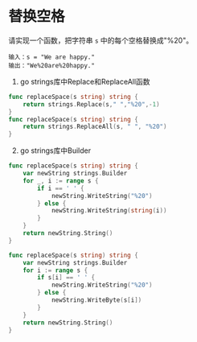 # 替换空格

请实现一个函数，把字符串 `s` 中的每个空格替换成"%20"。

```
输入：s = "We are happy."
输出："We%20are%20happy."
```

1. go strings库中Replace和ReplaceAll函数

```go
func replaceSpace(s string) string {
	return strings.Replace(s," ","%20",-1) 
}
func replaceSpace(s string) string {
	return strings.ReplaceAll(s, " ", "%20")
}
```

2. go strings库中Builder
```go
func replaceSpace(s string) string {
	var newString strings.Builder
	for _, i := range s {
		if i == ' ' {
			newString.WriteString("%20")
		} else {
			newString.WriteString(string(i))
		}
	}
	return newString.String()
}

func replaceSpace(s string) string {
	var newString strings.Builder
	for i := range s {
		if s[i] == ' ' {
			newString.WriteString("%20")
		} else {
			newString.WriteByte(s[i])
		}
	}
	return newString.String()
}
```



